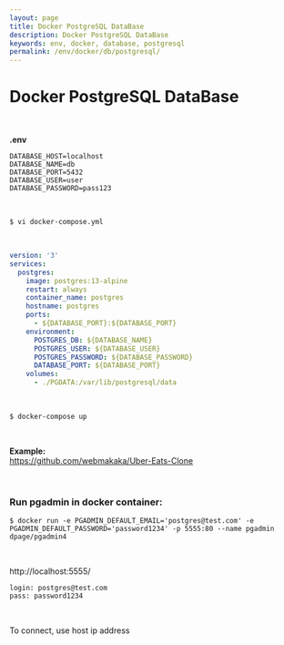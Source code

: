 ```yaml
---
layout: page
title: Docker PostgreSQL DataBase
description: Docker PostgreSQL DataBase
keywords: env, docker, database, postgresql
permalink: /env/docker/db/postgresql/
---
```


# Docker PostgreSQL DataBase

<br/>

**.env**

```
DATABASE_HOST=localhost
DATABASE_NAME=db
DATABASE_PORT=5432
DATABASE_USER=user
DATABASE_PASSWORD=pass123
```

<br/>

```
$ vi docker-compose.yml
```

<br/>

```yaml
version: '3'
services:
  postgres:
    image: postgres:13-alpine
    restart: always
    container_name: postgres
    hostname: postgres
    ports:
      - ${DATABASE_PORT}:${DATABASE_PORT}
    environment:
      POSTGRES_DB: ${DATABASE_NAME}
      POSTGRES_USER: ${DATABASE_USER}
      POSTGRES_PASSWORD: ${DATABASE_PASSWORD}
      DATABASE_PORT: ${DATABASE_PORT}
    volumes:
      - ./PGDATA:/var/lib/postgresql/data
```

<br/>

    $ docker-compose up

<br/>

**Example:**  
https://github.com/webmakaka/Uber-Eats-Clone

<br/>

### Run pgadmin in docker container:

```
$ docker run -e PGADMIN_DEFAULT_EMAIL='postgres@test.com' -e PGADMIN_DEFAULT_PASSWORD='password1234' -p 5555:80 --name pgadmin dpage/pgadmin4
```

<br/>

http://localhost:5555/

```
login: postgres@test.com
pass: password1234
```

<br/>

To connect, use host ip address
